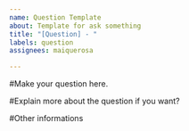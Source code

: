 ```yaml
---
name: Question Template
about: Template for ask something
title: "[Question] - "
labels: question
assignees: maiquerosa

---
```


#Make your question here.


#Explain more about the question if you want?


#Other informations

